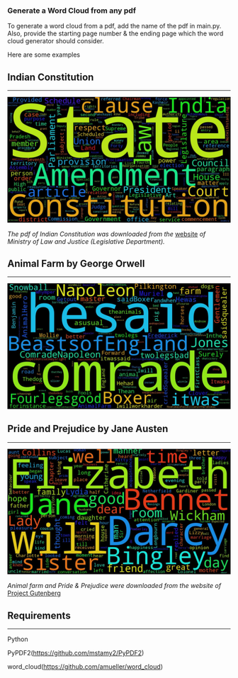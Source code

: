 ### Generate a Word Cloud from any pdf


To generate a word cloud from a pdf, add the name of the pdf in main.py. Also,
provide the starting page number & the ending page which the word cloud generator should consider.


Here are some examples

Indian Constitution
------
------
![word cloud of Indian Constitution](examples/constitution_of_india.jpeg)

*The pdf of Indian Constitution was downloaded from the* [website](http://indiacode.nic.in/coiweb/welcome.html) *of  Ministry of Law and Justice (Legislative Department).*

Animal Farm by George Orwell
------
------
![word cloud of Animal Farm by George Orwell](examples/animal_farm.jpeg)

Pride and Prejudice by Jane Austen
------
------
![word cloud of Pride and Prejudice by Jane Austen](examples/pride_and_prejudice.jpeg)

*Animal farm and Pride & Prejudice were downloaded from the website of* [Project Gutenberg](https://www.gutenberg.org/)


Requirements
------
------
Python


PyPDF2(https://github.com/mstamy2/PyPDF2)


word_cloud(https://github.com/amueller/word_cloud)
